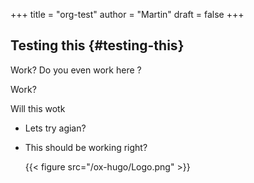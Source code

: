 +++
title = "org-test"
author = "Martin"
draft = false
+++

## Testing this {#testing-this}

Work?
Do you even work here ?

Work?

Will this wotk

-   Lets try agian?
-   This should be working right?

    {{< figure src="/ox-hugo/Logo.png" >}}
